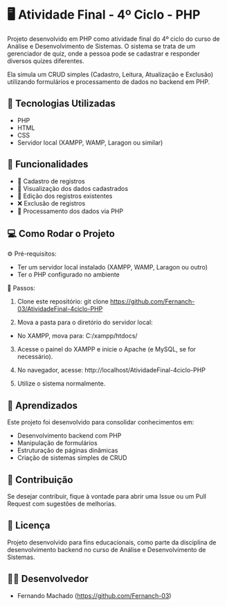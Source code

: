 # 🖥️ Atividade Final - 4º Ciclo - PHP

Projeto desenvolvido em PHP como atividade final do 4º ciclo do curso de Análise e Desenvolvimento de Sistemas. O sistema se trata de um gerenciador de quiz, onde a pessoa pode se cadastrar e responder diversos quizes diferentes. 

Ela simula um CRUD simples (Cadastro, Leitura, Atualização e Exclusão) utilizando formulários e processamento de dados no backend em PHP. 

## 🚀 Tecnologias Utilizadas

- PHP
- HTML
- CSS
- Servidor local (XAMPP, WAMP, Laragon ou similar)

## 🎯 Funcionalidades

- 📝 Cadastro de registros
- 📄 Visualização dos dados cadastrados
- 🔄 Edição dos registros existentes
- ❌ Exclusão de registros
- 💾 Processamento dos dados via PHP

## 💻 Como Rodar o Projeto

⚙️ Pré-requisitos:
- Ter um servidor local instalado (XAMPP, WAMP, Laragon ou outro)
- Ter o PHP configurado no ambiente

🚀 Passos:
1. Clone este repositório:
git clone https://github.com/Fernanch-03/AtividadeFinal-4ciclo-PHP

2. Mova a pasta para o diretório do servidor local:
- No XAMPP, mova para: C:/xampp/htdocs/

3. Acesse o painel do XAMPP e inicie o Apache (e MySQL, se for necessário).

4. No navegador, acesse:
http://localhost/AtividadeFinal-4ciclo-PHP

5. Utilize o sistema normalmente.

## 🧠 Aprendizados

Este projeto foi desenvolvido para consolidar conhecimentos em:
- Desenvolvimento backend com PHP
- Manipulação de formulários
- Estruturação de páginas dinâmicas
- Criação de sistemas simples de CRUD

## 🤝 Contribuição

Se desejar contribuir, fique à vontade para abrir uma Issue ou um Pull Request com sugestões de melhorias.

## 📄 Licença

Projeto desenvolvido para fins educacionais, como parte da disciplina de desenvolvimento backend no curso de Análise e Desenvolvimento de Sistemas.

## 👨‍💻 Desenvolvedor

- Fernando Machado (https://github.com/Fernanch-03)
